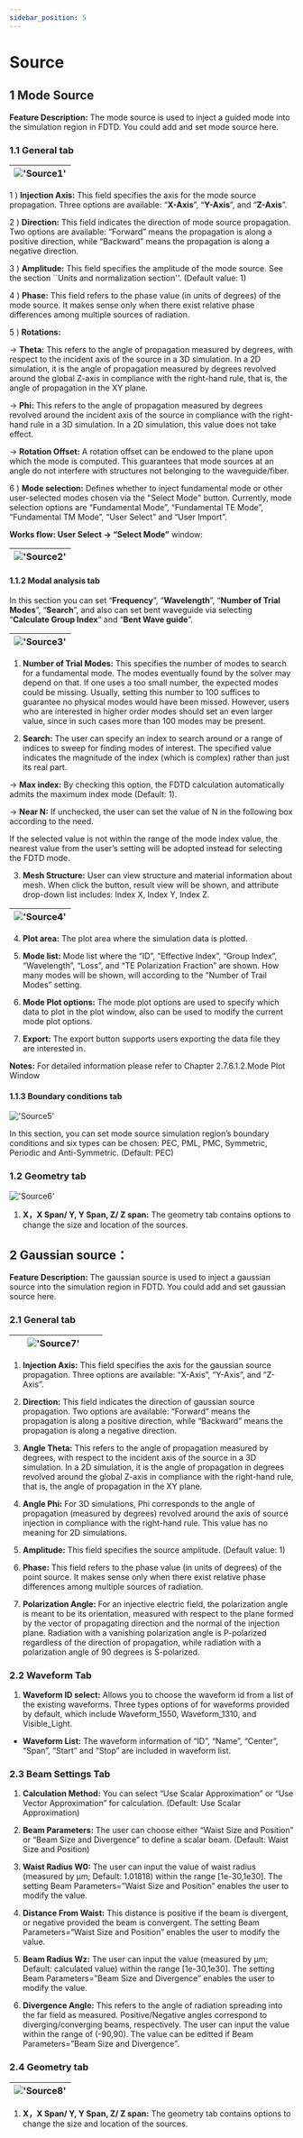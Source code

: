 ```yaml
---
sidebar_position: 5
---
```


# Source

## 1 Mode Source

**Feature Description:**
The mode source is used to inject a guided mode into the simulation region in FDTD. You could add and set mode source here.

### 1.1 General tab

|!['Source1'](../../static/img/tutorial/Source/Source1.png)|
| :------------------------------------------------------------: |


1 ) **Injection Axis:** This field specifies the axis for the mode source propagation. Three options are available: “**X-Axis**”, “**Y-Axis**”, and “**Z-Axis**”.

2 )	**Direction:** This field indicates the direction of mode source propagation. Two options are available: “Forward” means the propagation is along a positive direction, while “Backward” means the propagation is along a negative direction.

3 )	**Amplitude:** This field specifies the amplitude of the mode source. See the section ``Units and normalization section''. (Default value: 1)

4 ) **Phase:** This field refers to the phase value (in units of degrees) of the mode source. It makes sense only when there exist relative phase differences among multiple sources of radiation.

5 ) **Rotations:**

-> **Theta:** This refers to the angle of propagation measured by degrees, with respect to the incident axis of the source in a 3D simulation. In a 2D simulation, it is the angle of propagation measured by degrees revolved around the global Z-axis in compliance with the right-hand rule, that is, the angle of propagation in the XY plane.

-> **Phi:** This refers to the angle of propagation measured by degrees revolved around the incident axis of the source in compliance with the right-hand rule in a 3D simulation. In a 2D simulation, this value does not take effect.

-> **Rotation Offset:** A rotation offset can be endowed to the plane upon which the mode is computed. This guarantees that mode sources at an angle do not interfere with structures not belonging to the waveguide/fiber.

6 ) **Mode selection:** Defines whether to inject fundamental mode or other user-selected modes chosen via the "Select Mode" button. Currently, mode selection options are “Fundamental Mode”, “Fundamental TE Mode”, “Fundamental TM Mode”, “User Select” and “User Import”.

**Works flow: User Select -> “Select Mode”** window:

|!['Source2'](../../static/img/tutorial/Source/Source2.png )|
| :------------------------------------------------------------: |

#### 1.1.2 Modal analysis tab

In this section you can set “**Frequency**”, “**Wavelength**”, “**Number of Trial Modes**”, “**Search**”, and also can set bent waveguide via selecting “**Calculate Group Index**” and “**Bent Wave guide**”.

|!['Source3'](../../static/img/tutorial/Source/Source3.png )|
| :------------------------------------------------------------: |

1) **Number of Trial Modes:** This specifies the number of modes to search for a fundamental mode. The modes eventually found by the solver may depend on that. If one uses a too small number, the expected modes could be missing. Usually, setting this number to 100 suffices to guarantee no physical modes would have been missed. However, users who are interested in higher order modes should set an even larger value, since in such cases more than 100 modes may be present.

2) **Search:** The user can specify an index to search around or a range of indices to sweep for finding modes of interest. The specified value indicates the magnitude of the index (which is complex) rather than just its real part.

-> **Max index:** By checking this option, the FDTD calculation automatically admits the maximum index mode (Default: 1).

-> **Near N:** If unchecked, the user can set the value of N in the following box according to the need. 

If the selected value is not within the range of the mode index value, the nearest value from the user’s setting will be adopted instead for selecting the FDTD mode.

3) **Mesh Structure:** User can view structure and material information about mesh. When click the button, result view will be shown, and attribute drop-down list includes: Index X, Index Y, Index Z.

|!['Source4'](../../static/img/tutorial/Source/Source4.png )|
| :------------------------------------------------------------: |

4) **Plot area:** The plot area where the simulation data is plotted.

5) **Mode list:** Mode list where the “ID”, “Effective Index”, “Group Index”, “Wavelength”, “Loss”, and “TE Polarization Fraction” are shown. How many modes will be shown, will according to the “Number of Trail Modes” setting.

6) **Mode Plot options:** The mode plot options are used to specify which data to plot in the plot window, also can be used to modify the current mode plot options.

7) **Export:** The export button supports users exporting the data file they are interested in.

**Notes:** For detailed information please refer to Chapter 2.7.6.1.2.Mode Plot Window


#### 1.1.3 Boundary conditions tab

<div class="centered">

!['Source5'](../../static/img/tutorial/Source/Source5.png )

</div>

In this section, you can set mode source simulation region’s boundary conditions and six types can be chosen: PEC, PML, PMC, Symmetric, Periodic and Anti-Symmetric. (Default: PEC)

### 1.2 Geometry tab 

<div class="centered">

!['Source6'](../../static/img/tutorial/Source/Source6.png )

</div>

1) **X，X Span/ Y, Y Span, Z/ Z span:** The geometry tab contains options to change the size and location of the sources.

## 2 Gaussian source：

**Feature Description:** The gaussian source is used to inject a gaussian source into the simulation region in FDTD. You could add and set gaussian source here.

### 2.1 General tab

|&emsp;&ensp;!['Source7'](../../static/img/tutorial/Source/Source7.png )&emsp;&emsp;|
| :------------------------------------------------------------: |


1) **Injection Axis:** This field specifies the axis for the gaussian source propagation. Three options are available: “X-Axis”, “Y-Axis”, and “Z-Axis”.

2) **Direction:** This field indicates the direction of gaussian source propagation. Two options are available: “Forward” means the propagation is along a positive direction, while “Backward” means the propagation is along a negative direction.

3)	**Angle Theta:** This refers to the angle of propagation measured by degrees, with respect to the incident axis of the source in a 3D simulation. In a 2D simulation, it is the angle of propagation in degrees revolved around the global Z-axis in compliance with the right-hand rule, that is, the angle of propagation in the XY plane.

4)	**Angle Phi:** For 3D simulations, Phi corresponds to the angle of propagation (measured by degrees) revolved around the axis of source injection in compliance with the right-hand rule. This value has no meaning for 2D simulations.

5)	**Amplitude:** This field specifies the source amplitude. (Default value: 1)

6) **Phase:** This field refers to the phase value (in units of degrees) of the point source. It makes sense only when there exist relative phase differences among multiple sources of radiation.

7) **Polarization Angle:** For an injective electric field, the polarization angle is meant to be its orientation, measured with respect to the plane formed by the vector of propagating direction and the normal of the injection plane. Radiation with a vanishing polarization angle is P-polarized regardless of the direction of propagation, while radiation with a polarization angle of 90 degrees is S-polarized.

### 2.2 Waveform Tab
  
1) **Waveform ID select:** Allows you to choose the waveform id from a list of the existing waveforms. Three types options of for waveforms provided by default, which include Waveform_1550, Waveform_1310, and Visible_Light.

- **Waveform List:**
The waveform information of “ID”, “Name”, “Center”, “Span”, “Start” and “Stop” are included in waveform list.

### 2.3 Beam Settings Tab
  
1) **Calculation Method:** You can select “Use Scalar Approximation” or “Use Vector Approximation” for calculation. (Default: Use Scalar Approximation)

2) **Beam Parameters:** The user can choose either “Waist Size and Position” or “Beam Size and Divergence” to define a scalar beam. (Default: Waist Size and Position)

3) **Waist Radius W0:** The user can input the value of waist radius (measured by μm; Default: 1.01818) within the range [1e-30,1e30]. The setting Beam Parameters=”Waist Size and Position” enables the user to modify the value.

4) **Distance From Waist:** This distance is positive if the beam is divergent, or negative provided the beam is convergent. The setting Beam Parameters=”Waist Size and Position” enables the user to modify the value.

5) **Beam Radius Wz:** The user can input the value (measured by μm; Default: calculated value) within the range [1e-30,1e30]. The setting Beam Parameters=”Beam Size and Divergence” enables the user to modify the value.

6) **Divergence Angle:** This refers to the angle of radiation spreading into the far field as measured. Positive/Negative angles correspond to diverging/converging beams, respectively. The user can input the value within the range of (-90,90). The value can be editted if Beam Parameters=”Beam Size and Divergence”.

### 2.4 Geometry tab

|!['Source8'](../../static/img/tutorial/Source/Source8.png )|
| :------------------------------------------------------------: |

1) **X，X Span/ Y, Y Span, Z/ Z span:** The geometry tab contains options to change the size and location of the sources.
